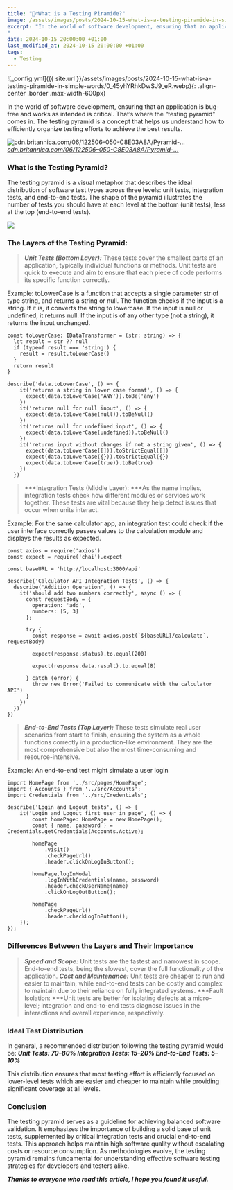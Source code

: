 ```yaml
---
title: "💁‍♂️What is a Testing Piramide?"
image: /assets/images/posts/2024-10-15-what-is-a-testing-piramide-in-simple-words/0_45yhYRhkDwSJ9_eR.webp
excerpt: "In the world of software development, ensuring that an application is bug-free and works as intended is critical. That’s where the “testing pyramid” comes in. The testing pyramid is a concept that helps us understand how to efficiently organize testing efforts to achieve the best results.
"
date: 2024-10-15 20:00:00 +01:00
last_modified_at: 2024-10-15 20:00:00 +01:00
tags:
  - Testing
---
```


![_config.yml]({{ site.url }}/assets/images/posts/2024-10-15-what-is-a-testing-piramide-in-simple-words/0_45yhYRhkDwSJ9_eR.webp){: .align-center .border .max-width-600px}

In the world of software development, ensuring that an application is bug-free and works as intended is critical. That’s where the “testing pyramid” comes in. The testing pyramid is a concept that helps us understand how to efficiently organize testing efforts to achieve the best results.

![[cdn.britannica.com/06/122506–050-C8E03A8A/Pyramid-…](https://www.google.com/url?sa=i&url=https%3A%2F%2Fwww.britannica.com%2Ftechnology%2Fpyramid-architecture&psig=AOvVaw1OsLkcttIiiY_aXAT_sTHg&ust=1729055802077000&source=images&cd=vfe&opi=89978449&ved=0CBcQjhxqFwoTCMj0tPjQj4kDFQAAAAAdAAAAABAE)](https://cdn-images-1.medium.com/max/3200/0*45yhYRhkDwSJ9_eR.jpg)*[cdn.britannica.com/06/122506–050-C8E03A8A/Pyramid-…](https://www.google.com/url?sa=i&url=https%3A%2F%2Fwww.britannica.com%2Ftechnology%2Fpyramid-architecture&psig=AOvVaw1OsLkcttIiiY_aXAT_sTHg&ust=1729055802077000&source=images&cd=vfe&opi=89978449&ved=0CBcQjhxqFwoTCMj0tPjQj4kDFQAAAAAdAAAAABAE)*

### What is the Testing Pyramid?

The testing pyramid is a visual metaphor that describes the ideal distribution of software test types across three levels: unit tests, integration tests, and end-to-end tests. The shape of the pyramid illustrates the number of tests you should have at each level at the bottom (unit tests), less at the top (end-to-end tests).

![](https://cdn-images-1.medium.com/max/NaN/0*p1H0FM-RvzQPg6Kn.png)

### The Layers of the Testing Pyramid:
> ***Unit Tests (Bottom Layer):*** These tests cover the smallest parts of an application, typically individual functions or methods. Unit tests are quick to execute and aim to ensure that each piece of code performs its specific function correctly.

Example: toLowerCase is a function that accepts a single parameter str of type string, and returns a string or null. The function checks if the input is a string. If it is, it converts the string to lowercase. If the input is null or undefined, it returns null. If the input is of any other type (not a string), it returns the input unchanged.

    const toLowerCase: IDataTransformer = (str: string) => {
      let result = str ?? null
      if (typeof result === 'string') {
        result = result.toLowerCase()
      }
      return result
    }

    describe('data.toLowerCase', () => {
        it('returns a string in lower case format', () => {
          expect(data.toLowerCase('ANY')).toBe('any')
        })
        it('returns null for null input', () => {
          expect(data.toLowerCase(null)).toBeNull()
        })
        it('returns null for undefined input', () => {
          expect(data.toLowerCase(undefined)).toBeNull()
        })
        it('returns input without changes if not a string given', () => {
          expect(data.toLowerCase([])).toStrictEqual([])
          expect(data.toLowerCase({})).toStrictEqual({})
          expect(data.toLowerCase(true)).toBe(true)
        })
      })
> ***Integration Tests (Middle Layer): ***As the name implies, integration tests check how different modules or services work together. These tests are vital because they help detect issues that occur when units interact.

Example: For the same calculator app, an integration test could check if the user interface correctly passes values to the calculation module and displays the results as expected.

    const axios = require('axios')
    const expect = require('chai').expect
    
    const baseURL = 'http://localhost:3000/api'
    
    describe('Calculator API Integration Tests', () => {
      describe('Addition Operation', () => {
        it('should add two numbers correctly', async () => {
          const requestBody = {
            operation: 'add',
            numbers: [5, 3]
          };
    
          try {
            const response = await axios.post(`${baseURL}/calculate`, requestBody)
    
            expect(response.status).to.equal(200)
    
            expect(response.data.result).to.equal(8)
    
          } catch (error) {
            throw new Error('Failed to communicate with the calculator API')
          }
        })
      })
    })
> ***End-to-End Tests (Top Layer):*** These tests simulate real user scenarios from start to finish, ensuring the system as a whole functions correctly in a production-like environment. They are the most comprehensive but also the most time-consuming and resource-intensive.

Example: An end-to-end test might simulate a user login

    import HomePage from '../src/pages/HomePage';
    import { Accounts } from '../src/Accounts';
    import Credentials from '../src/Credentials';
    
    describe('Login and Logout tests', () => {
        it('Login and Logout first user in page', () => {
            const homePage: HomePage = new HomePage();
            const { name, password } = Credentials.getCredentials(Accounts.Active);
    
            homePage
                .visit()
                .checkPageUrl()
                .header.clickOnLogInButton();
    
            homePage.logInModal
                .logInWithCredentials(name, password)
                .header.checkUserName(name)
                .clickOnLogOutButton();
    
            homePage
                .checkPageUrl()
                .header.checkLogInButton();
        });
    });

### Differences Between the Layers and Their Importance
> ***Speed and Scope:*** Unit tests are the fastest and narrowest in scope. End-to-end tests, being the slowest, cover the full functionality of the application.
***Cost and Maintenance:*** Unit tests are cheaper to run and easier to maintain, while end-to-end tests can be costly and complex to maintain due to their reliance on fully integrated systems.
***Fault Isolation: ***Unit tests are better for isolating defects at a micro-level; integration and end-to-end tests diagnose issues in the interactions and overall experience, respectively.

### Ideal Test Distribution

In general, a recommended distribution following the testing pyramid would be:
***Unit Tests: 70–80%
Integration Tests: 15–20%
End-to-End Tests: 5–10%***

This distribution ensures that most testing effort is efficiently focused on lower-level tests which are easier and cheaper to maintain while providing significant coverage at all levels.

### Conclusion

The testing pyramid serves as a guideline for achieving balanced software validation. It emphasizes the importance of building a solid base of unit tests, supplemented by critical integration tests and crucial end-to-end tests. This approach helps maintain high software quality without escalating costs or resource consumption. As methodologies evolve, the testing pyramid remains fundamental for understanding effective software testing strategies for developers and testers alike.

***Thanks to everyone who read this article, I hope you found it useful.***